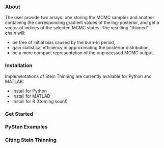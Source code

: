 ### About

The user provide two arrays: one storing the MCMC samples and another containing
the corresponding gradient values of the log-posterior, and get a vector of indices
of the selected MCMC states. The resulting "thinned" chain will:

* be free of initial bias caused by the burn-in period,
* gain statistical efficiency in approximating the posterior distribution,
* be a more compact representation of the unprocessed MCMC output.

### Installation

Implementations of Stein Thinning are currently available for Python and MATLAB:

* [Install for Python](https://github.com/wilson-ye-chen/stein_thinning#installing-via-git)
* Install for MATLAB
* Install for R (Coming soon!)

### Get Started
### PyStan Examples
### Citing Stein Thinning
